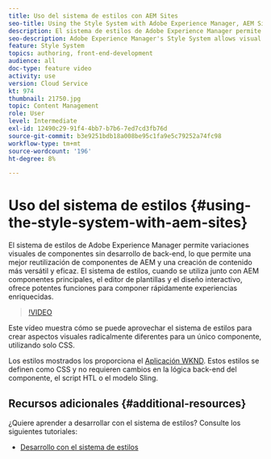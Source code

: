 ```yaml
---
title: Uso del sistema de estilos con AEM Sites
seo-title: Using the Style System with Adobe Experience Manager, AEM Sites
description: El sistema de estilos de Adobe Experience Manager permite variaciones visuales de componentes sin desarrollo de back-end, lo que permite una mejor reutilización de componentes de AEM y una creación de contenido más versátil y eficaz. El sistema de estilos, cuando se utiliza junto con AEM componentes principales, el editor de plantillas y el diseño interactivo, ofrece potentes funciones para componer rápidamente experiencias enriquecidas.
seo-description: Adobe Experience Manager's Style System allows visual variations of components without back-end development, allowing better re-use of AEM components, and more versatile and efficient content authoring. The Style System, when used in conjunction with AEM's Core Components, template editor, and responsive layout, offers powerful capabilities to quickly compose rich experiences.
feature: Style System
topics: authoring, front-end-development
audience: all
doc-type: feature video
activity: use
version: Cloud Service
kt: 974
thumbnail: 21750.jpg
topic: Content Management
role: User
level: Intermediate
exl-id: 12490c29-91f4-4bb7-b7b6-7ed7cd3fb76d
source-git-commit: b3e9251bdb18a008be95c1fa9e5c79252a74fc98
workflow-type: tm+mt
source-wordcount: '196'
ht-degree: 8%

---
```


# Uso del sistema de estilos {#using-the-style-system-with-aem-sites}

El sistema de estilos de Adobe Experience Manager permite variaciones visuales de componentes sin desarrollo de back-end, lo que permite una mejor reutilización de componentes de AEM y una creación de contenido más versátil y eficaz. El sistema de estilos, cuando se utiliza junto con AEM componentes principales, el editor de plantillas y el diseño interactivo, ofrece potentes funciones para componer rápidamente experiencias enriquecidas.

>[!VIDEO](https://video.tv.adobe.com/v/21750?quality=12&learn=on)

Este vídeo muestra cómo se puede aprovechar el sistema de estilos para crear aspectos visuales radicalmente diferentes para un único componente, utilizando solo CSS.

Los estilos mostrados los proporciona el [Aplicación WKND](https://github.com/adobe/aem-guides-wknd). Estos estilos se definen como CSS y no requieren cambios en la lógica back-end del componente, el script HTL o el modelo Sling.

## Recursos adicionales {#additional-resources}

¿Quiere aprender a desarrollar con el sistema de estilos? Consulte los siguientes tutoriales:

* [Desarrollo con el sistema de estilos](https://experienceleague.adobe.com/docs/experience-manager-learn/getting-started-wknd-tutorial-develop/style-system.html?lang=es)
